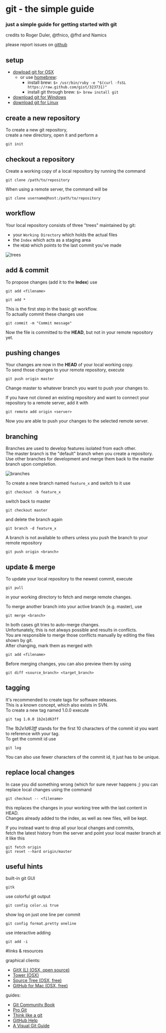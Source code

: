 # git - the simple guide

### just a simple guide for getting started with git

credits to Roger Duler, @tfnico, @fhd and Namics

please report issues on [github](github.com)


## setup

* [dowload git for OSX](http://code.google.com/p/git-osx-installer/downloads/list?can=3)
  * or use [homebrew](http://mxcl.github.com/homebrew/):
      * install brew: `$> /usr/bin/ruby -e "$(curl -fsSL https://raw.github.com/gist/323731)"`
      * install git through brew: `$> brew install git`
* [download git for Windows](http://code.google.com/p/msysgit/downloads/list?can=3)
* [download git for Linux](http://book.git-scm.com/2_installing_git.html)


## create a new repository

To create a new git repository,  
create a new directory, open it and perform a 

```
git init
```

## checkout a repository
Create a working copy of a local repository by running the command

```
git clone /path/to/repository
```

When using a remote server, the command will be

```
git clone username@host:/path/to/repository
```


## workflow
Your local repository consists of three "trees" maintained by git: 

* your `Working Directory` which holds the actual files  
* the `Index` which acts as a staging area
* the `HEAD` which points to the last commit you've made

![trees](https://github.com/cvd-lab/javascript-crumbs/raw/master/chapters/git/images/trees.png "trees")


## add & commit
To propose changes (add it to the **Index**) use

```
git add <filename>
```

```
git add *
```

This is the first step in the basic git workflow.  
To actually commit these changes use

```
git commit -m "Commit message"
```

Now the file is committed to the **HEAD**, but not in your remote repository yet.


## pushing changes
Your changes are now in the **HEAD** of your local working copy.  
To send those changes to your remote repository, execute

```
git push origin master
```

Change master to whatever branch you want to push your changes to.  


If you have not cloned an existing repository and want to connect your repository to a remote server, add it with

```
git remote add origin <server>
```

Now you are able to push your changes to the selected remote server.


## branching
Branches are used to develop features isolated from each other.  
The master branch is the "default" branch when you create a repository.  
Use other branches for development and merge them back to the master branch upon completion.

![branches](https://github.com/cvd-lab/javascript-crumbs/raw/master/chapters/git/images/branches.png "branches")

To create a new branch named `feature_x` and switch to it use

```
git checkout -b feature_x
```

switch back to master

```
git checkout master
```

and delete the branch again

```
git branch -d feature_x
```

A branch is not available to others unless you push the branch to your remote repository

```
git push origin <branch>
```


## update & merge
To update your local repository to the newest commit, execute 

```
git pull
```

in your working directory to fetch and merge remote changes.  

To merge another branch into your active branch (e.g. master), use

```
git merge <branch>
```

In both cases git tries to auto-merge changes.  
Unfortunately, this is not always possible and results in conflicts.  
You are responsible to merge those conflicts manually by editing the files shown by git.  
After changing, mark them as merged with

```
git add <filename>
```

Before merging changes, you can also preview them by using

```
git diff <source_branch> <target_branch>
```

## tagging
It's recommended to create tags for software releases.  
This is a known concept, which also exists in SVN.  
To create a new tag named 1.0.0 execute

```
git tag 1.0.0 1b2e1d63ff
```

The *1b2e1d63ff* stands for the first 10 characters of the commit id you want to reference with your tag.  
To get the commit id use 

```
git log
```

You can also use fewer characters of the commit id, it just has to be unique.


## replace local changes
In case you did something wrong (which for sure never happens ;) you can replace local changes using the command

```
git checkout -- <filename>
```

this replaces the changes in your working tree with the last content in HEAD.  
Changes already added to the index, as well as new files, will be kept.  

If you instead want to drop all your local changes and commits,  
fetch the latest history from the server and point your local master branch at it like this

```
git fetch origin
git reset --hard origin/master
```

## useful hints
built-in git GUI

```
gitk
```

use colorful git output

```
git config color.ui true
```

show log on just one line per commit

```
git config format.pretty oneline
```

use interactive adding

```
git add -i
```


#links & resources

graphical clients:

* [GitX (L) (OSX, open source)](http://gitx.laullon.com/)
* [Tower (OSX)](http://www.git-tower.com/)
* [Source Tree (OSX, free)](http://www.sourcetreeapp.com/)
* [GitHub for Mac (OSX, free)](http://mac.github.com/)


guides:

* [Git Community Book](http://book.git-scm.com/)
* [Pro Git](http://progit.org/book/)
* [Think like a git](http://think-like-a-git.net/)
* [GitHub Help](http://help.github.com/)
* [A Visual Git Guide](http://marklodato.github.com/visual-git-guide/index-en.html)